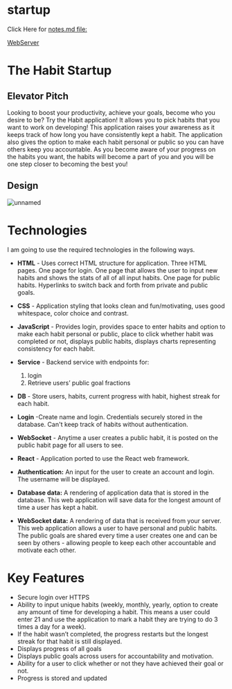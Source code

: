 # startup

Click Here for [notes.md file:](https://github.com/mcshayla/startup/blob/main/notes.md)

[WebServer](http://52.207.129.186/)


# The Habit Startup

## Elevator Pitch
Looking to boost your productivity, achieve your goals, become who you desire to be? Try the Habit application! It allows you to pick habits that you want to work on developing! This application raises your awareness as it keeps track of how long you have consistently kept a habit. The application also gives the option to make each habit personal or public so you can have others keep you accountable. As you become aware of your progress on the habits you want, the habits will become a part of you and you will be one step closer to becoming the best you!

## Design
![unnamed](https://github.com/mcshayla/startup/assets/137968448/2a965cdf-f20e-437f-acfb-0603054d7670)

# Technologies
I am going to use the required technologies in the following ways.
- **HTML** - Uses correct HTML structure for application. Three HTML pages. One page for login. One page that allows the user to input new habits and shows the stats of all of all input habits. One page for public habits. Hyperlinks to switch back and forth from private and public goals.
- **CSS** - Application styling that looks clean and fun/motivating, uses good whitespace, color choice and contrast.
- **JavaScript** - Provides login, provides space to enter habits and option to make each habit personal or public, place to click whether habit was completed or not, displays public habits, displays charts representing consistency for each habit.
- **Service** - Backend service with endpoints for:
  1. login
  2. Retrieve users’ public goal fractions
- **DB** - Store users, habits, current progress with habit, highest streak for each habit.
- **Login** -Create name and login. Credentials securely stored in the database. Can't keep track of habits without authentication.
- **WebSocket** - Anytime a user creates a public habit, it is posted on the public habit page for all users to see.
- **React** - Application ported to use the React web framework.

- **Authentication:** An input for the user to create an account and login. The username will be displayed.
- **Database data:** A rendering of application data that is stored in the database. This web application will save data for the longest amount of time a user has kept a habit.  
- **WebSocket data:** A rendering of data that is received from your server. This web application allows a user to have personal and public habits. The public goals are shared every time a user creates one and can be seen by others - allowing people to keep each other accountable and motivate each other.

# Key Features
- Secure login over HTTPS
- Ability to input unique habits (weekly, monthly, yearly, option to create any amount of time for developing a habit. This means a user could enter 21 and use the application to mark a habit they are trying to do 3 times a day for a week). 
- If the habit wasn’t completed, the progress restarts but the longest streak for that habit is still displayed.
- Displays progress of all goals
- Displays public goals across users for accountability and motivation.
- Ability for a user to click whether or not they have achieved their goal or not.
- Progress is stored and updated

